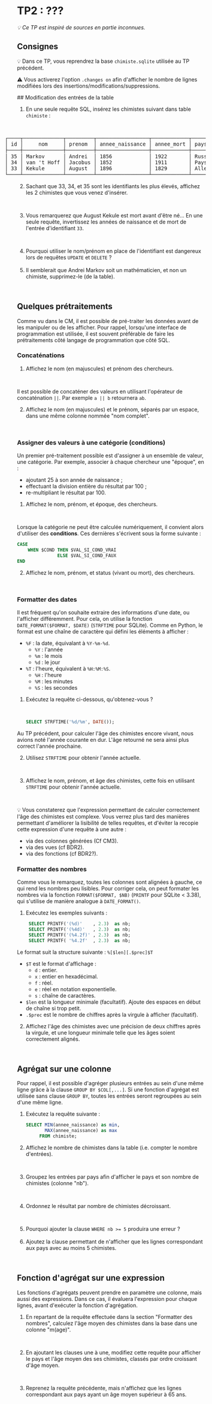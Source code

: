<!DOCTYPE html>
<html>
    <head>
        <title>TP2 (BDR1)</title>
        <link rel="stylesheet" href="./index.css">
        <script type="module" src="./index.js" defer></script>
    </head>
    <body>
        <header></header>
        <main>

# TP2 : ???

*💡 Ce TP est inspiré de sources en partie inconnues.*

## Consignes

<tp-consignes></tp-consignes>

💡 Dans ce TP, vous reprendrez la base `chimiste.sqlite` utilisée au TP précédent.

⚠ Vous activerez l'option `.changes on` afin d'afficher le nombre de lignes modifiées lors des insertions/modifications/suppressions.


## Modification des entrées de la table

1. En une seule requête SQL, insérez les chimistes suivant dans table `chimiste` :
   <pre lang="sql" contenteditable></pre>
<pre style="margin-left: -3em; padding: 0; padding-left: 8px; font-size: 0.85rem; line-height: calc( 1.2 * 0.85rem)">┌────┬─────────────┬─────────┬─────────────────┬────────────┬────────────────┐
│ id │     nom     │ prenom  │ annee_naissance │ annee_mort │ pays_naissance │
├────┼─────────────┼─────────┼─────────────────┼────────────┼────────────────┤
│ 35 │ Markov      │ Andrei  │ 1856            │ 1922       │ Russie         │
│ 34 │ van 't Hoff │ Jacobus │ 1852            │ 1911       │ Pays-Bas       │
│ 33 │ Kekule      │ August  │ 1896            │ 1829       │ Allemagne      │
└────┴─────────────┴─────────┴─────────────────┴────────────┴────────────────┘</pre>
2. Sachant que 33, 34, et 35 sont les identifiants les plus élevés, affichez les 2 chimistes que vous venez d'insérer.
   <pre lang="sql" contenteditable></pre>
3. Vous remarquerez que August Kekule est mort avant d'être né... En une seule requête, invertissez les années de naissance et de mort de l'entrée d'identifiant `33`.
   <pre lang="sql" contenteditable></pre>
1. Pourquoi utiliser le nom/prénom en place de l'identifiant est dangereux lors de requêtes `UPDATE` et `DELETE` ?
   <div contenteditable></div>
1. Il semblerait que Andrei Markov soit un mathématicien, et non un chimiste, supprimez-le (de la table).
   <pre lang="sql" contenteditable></pre>

## Quelques prétraitements

Comme vu dans le CM, il est possible de pré-traiter les données avant de les manipuler ou de les afficher. Pour rappel, lorsqu'une interface de programmation est utilisée, il est souvent préférable de faire les prétraitements côté langage de programmation que côté SQL.

### Concaténations

1. Affichez le nom (en majuscules) et prénom des chercheurs.
   <pre lang="sql" contenteditable></pre>

Il est possible de concaténer des valeurs en utilisant l'opérateur de concaténation `||`. Par exemple `a || b` retournera `ab`.

2. Affichez le nom (en majuscules) et le prénom, séparés par un espace, dans une même colonne nommée "nom complet".
   <pre lang="sql" contenteditable></pre>

### Assigner des valeurs à une catégorie (conditions)

Un premier pré-traitement possible est d'assigner à un ensemble de valeur, une catégorie. Par exemple, associer à chaque chercheur une "époque", en :
- ajoutant 25 à son année de naissance ;
- effectuant la division entière du résultat par 100 ;
- re-multipliant le résultat par 100.

1. Affichez le nom, prénom, et époque, des chercheurs.
   <pre lang="sql" contenteditable></pre>

Lorsque la catégorie ne peut être calculée numériquement, il convient alors d'utiliser des **conditions**. Ces dernières s'écrivent sous la forme suivante :

```sql
CASE
    WHEN $COND THEN $VAL_SI_COND_VRAI
               ELSE $VAL_SI_COND_FAUX
END
```

2. Affichez le nom, prénom, et status (vivant ou mort), des chercheurs.
   <pre lang="sql" contenteditable></pre>

### Formatter des dates

Il est fréquent qu'on souhaite extraire des informations d'une date, ou l'afficher différemment. Pour cela, on utilise la fonction `DATE_FORMAT($FORMAT, $DATE)` (`STRFTIME` pour SQLite). Comme en Python, le format est une chaîne de caractère qui défini les éléments à afficher :
- `%F` : la date, équivalant à `%Y-%m-%d`.
    - `%Y` : l'année
    - `%m` : le mois
    - `%d` : le jour
- `%T` : l'heure, équivalent à `%H:%M:%S`.
    - `%H` : l'heure
    - `%M` : les minutes
    - `%S` : les secondes

1. Exécutez la requête ci-dessous, qu'obtenez-vous ?
   <div contenteditable></div>

   ```sql
   SELECT STRFTIME('%d/%m', DATE());
   ```

Au TP précédent, pour calculer l'âge des chimistes encore vivant, nous avions noté l'année courante en dur. L'âge retourné ne sera ainsi plus correct l'année prochaine.

2. Utilisez `STRFTIME` pour obtenir l'année actuelle.
   <pre lang="sql" contenteditable></pre>
2. Affichez le nom, prénom, et âge des chimistes, cette fois en utilisant `STRFTIME` pour obtenir l'année actuelle.
   <pre lang="sql" contenteditable></pre>

💡 Vous constaterez que l'expression permettant de calculer correctement l'âge des chimistes est complexe. Vous verrez plus tard des manières permettant d'améliorer la lisibilité de telles requêtes, et d'éviter la recopie cette expression d'une requête à une autre :
- via des colonnes générées (Cf CM3).
- via des vues (cf BDR2).
- via des fonctions (cf BDR2?).

### Formatter des nombres

Comme vous le remarquez, toutes les colonnes sont alignées à gauche, ce qui rend les nombres peu lisibles. Pour corriger cela, on peut formater les nombres via la fonction `FORMAT($FORMAT, $NB)` (`PRINTF` pour SQLite < 3.38), qui s'utilise de manière analogue à `DATE_FORMAT()`.

1. Exécutez les exemples suivants :
   ```sql
    SELECT PRINTF('(%d)'    , 2.3)  as nb;
    SELECT PRINTF('(%4d)'   , 2.3)  as nb;
    SELECT PRINTF('(%4.2f)' , 2.3)  as nb;
    SELECT PRINTF( '%4.2f'  , 2.3)  as nb;
   ```

Le format suit la structure suivante : `%[$len][.$prec]$T`
- `$T` est le format d'affichage :
  - `d` : entier.
  - `x` : entier en hexadécimal.
  - `f` : réel.
  - `e` : réel en notation exponentielle.
  - `s` : chaîne de caractères.
- `$len` est la longueur minimale (facultatif). Ajoute des espaces en début de chaîne si trop petit.
- `.$prec` est le nombre de chiffres après la virgule à afficher (facultatif).

2. Affichez l'âge des chimistes avec une précision de deux chiffres après la virgule, et une longueur minimale telle que les âges soient correctement alignés.
   <pre lang="sql" contenteditable></pre>

## Agrégat sur une colonne

Pour rappel, il est possible d'agréger plusieurs entrées au sein d'une même ligne grâce à la clause `GROUP BY $COL[,...]`. Si une fonction d'agrégat est utilisée sans clause `GROUP BY`, toutes les entrées seront regroupées au sein d'une même ligne.

1. Exécutez la requête suivante :
   ```sql
   SELECT MIN(annee_naissance) as min,
          MAX(annee_naissance) as max
        FROM chimiste;
   ```
1. Affichez le nombre de chimistes dans la table (i.e. compter le nombre d'entrées).
   <pre lang="sql" contenteditable></pre>
1. Groupez les entrées par pays afin d'afficher le pays et son nombre de chimistes (colonne "nb").
   <pre lang="sql" contenteditable></pre>
1. Ordonnez le résultat par nombre de chimistes décroissant.
   <pre lang="sql" contenteditable></pre>
1. Pourquoi ajouter la clause `WHERE nb >= 5` produira une erreur ?
   <div contenteditable></div>
1. Ajoutez la clause permettant de n'afficher que les lignes correspondant aux pays avec au moins 5 chimistes.
   <pre lang="sql" contenteditable></pre>

## Fonction d'agrégat sur une expression

Les fonctions d'agrégats peuvent prendre en paramètre une colonne, mais aussi des expressions. Dans ce cas, il évaluera l'expression pour chaque lignes, avant d'exécuter la fonction d'agrégation.

1. En repartant de la requête effectuée dans la section "Formatter des nombres", calculez l'âge moyen des chimistes dans la base dans une colonne "m(age)".
   <pre lang="sql" contenteditable></pre>
2. En ajoutant les clauses une à une, modifiez cette requête pour afficher le pays et l'âge moyen des ses chimistes, classés par ordre croissant d'âge moyen.
   <pre lang="sql" contenteditable></pre>
3. Reprenez la requête précédente, mais n'affichez que les lignes correspondant aux pays ayant un âge moyen supérieur à 65 ans.
   <pre lang="sql" contenteditable></pre>

</main>
    </body>
</html>